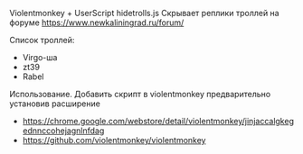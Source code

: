 Violentmonkey + UserScript hidetrolls.js
Скрывает реплики троллей на форуме https://www.newkaliningrad.ru/forum/

Список троллей:

- Virgo-ша
- zt39
- Rabel

Использование. Добавить скрипт в violentmonkey предварительно установив расширение 

- https://chrome.google.com/webstore/detail/violentmonkey/jinjaccalgkegednnccohejagnlnfdag
- https://github.com/violentmonkey/violentmonkey